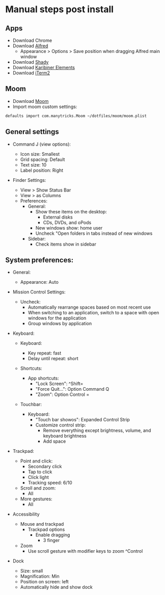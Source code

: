# Manual steps post install

## Apps
  - Download Chrome
  - Download [Alfred](https://www.alfredapp.com/)
      - Appearance > Options > Save position when dragging Alfred main window
  - Download [Shady](https://download.cnet.com/Shady/3000-2094_4-75784600.html)
  - Download [Karibiner Elements](https://karabiner-elements.pqrs.org/)
  - Download [iTerm2](https://www.iterm2.com/)

## Moom
  - Download [Moom](https://manytricks.com/moom/)
  - Import moom custom settings:
  ```sh
  defaults import com.manytricks.Moom ~/dotfiles/moom/moom.plist
  ```

## General settings

  - Command J (view options):
      - Icon size: Smallest
      - Grid spacing: Default
      - Text size: 10
      - Label position: Right

  - Finder Settings:
      - View > Show Status Bar
      - View > as Columns
      - Preferences:
          - General:
              - Show these items on the desktop:
                  - External disks
                  - CDs, DVDs, and oPods
              - New windows show: home user
              - Uncheck "Open folders in tabs instead of new windows
          - Sidebar:
              - Check items show in sidebar

## System preferences:

  - General:
      - Appearance: Auto

  - Mission Control Settings:
      - Uncheck:
          - Automatically rearrange spaces based on most recent use
          - When switching to an application, switch to a space with open
              windows for the application
          - Group windows by application

  - Keyboard:
      - Keyboard:
          - Key repeat: fast
          - Delay until repeat: short
      - Shortcuts:
          - App shortcuts:
              - "Lock Screen": ^Shift=
              - "Force Quit...": Option Command Q
              - "Zoom": Option Control =

    - Touchbar:
      - Keyboard:
          - "Touch bar showos": Expanded Control Strip
          - Customize control strip:
              - Remove everything except brightness, volume, and keyboard
                  brightness
              - Add space

  - Trackpad:
      - Point and click:
          - Secondary click
          - Tap to click
          - Click light
          - Tracking speed: 6/10
      - Scroll and zoom:
          - All
      - More gestures:
          - All

  - Accessibility
      - Mouse and trackpad
          - Trackpad options
              - Enable dragging
                  - 3 finger
      - Zoom
          - Use scroll gesture with modifier keys to zoom ^Control

  - Dock
      - Size: small
      - Magnification: Min
      - Position on screen: left
      - Automatically hide and show dock


